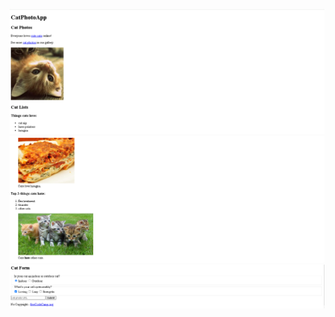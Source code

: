 ![CatPhotoApp](/1_Learn_HTML_by_Building_a_Cat_Photo_App/imagens/catPhoto1.png)
![CatPhotoApp](/1_Learn_HTML_by_Building_a_Cat_Photo_App/imagens/catPhoto2.png)
![CatPhotoApp](/1_Learn_HTML_by_Building_a_Cat_Photo_App/imagens/catPhoto3.png)